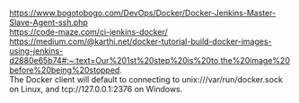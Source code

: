 https://www.bogotobogo.com/DevOps/Docker/Docker-Jenkins-Master-Slave-Agent-ssh.php \
https://code-maze.com/ci-jenkins-docker/ \
https://medium.com/@karthi.net/docker-tutorial-build-docker-images-using-jenkins-d2880e65b74#:~:text=Our%201st%20step%20is%20to,the%20image%20before%20being%20stopped. \
The Docker client will default to connecting to unix:///var/run/docker.sock on Linux, and tcp://127.0.0.1:2376 on Windows.
